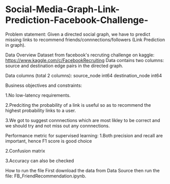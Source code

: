 # Social-Media-Graph-Link-Prediction-Facebook-Challenge-

Problem statement:
Given a directed social graph, we have to predict missing links to recommend friends/connnections/followers (Link Prediction in graph).

Data Overview
Dataset from facebook's recruting challenge on kaggle: https://www.kaggle.com/c/FacebookRecruiting
Data contains two columns: source and destination edge pairs in the directed graph.

Data columns (total 2 columns):
source_node int64
destination_node int64

Business objectives and constraints:

1.No low-latency requirements.

2.Predciting the probability of a link is useful so as to recommend the highest probability links to a user.

3.We got to suggest connnections which are most likley to be correct and we should try and not miss out any connnections.

Performance metric for supervised learning:
1.Both precision and recall are important, hence F1 score is good choice

2.Confusion matrix

3.Accuracy can also be checked

How to run the file
First download the data from Data Source then run the file: FB_FriendRecommendation.ipynb.
